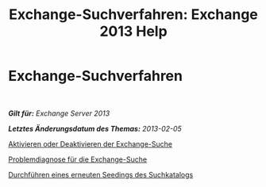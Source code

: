 ﻿---
title: 'Exchange-Suchverfahren: Exchange 2013 Help'
TOCTitle: Exchange-Suchverfahren
ms:assetid: 5b5ff467-d1f9-4ad1-9778-8ad4e0545040
ms:mtpsurl: https://technet.microsoft.com/de-de/library/Aa998289(v=EXCHG.150)
ms:contentKeyID: 52062875
ms.date: 04/24/2018
mtps_version: v=EXCHG.150
ms.translationtype: HT
---

# Exchange-Suchverfahren

 

_**Gilt für:** Exchange Server 2013_

_**Letztes Änderungsdatum des Themas:** 2013-02-05_

[Aktivieren oder Deaktivieren der Exchange-Suche](disable-or-enable-exchange-search-exchange-2013-help.md)

[Problemdiagnose für die Exchange-Suche](diagnose-exchange-search-issues-exchange-2013-help.md)

[Durchführen eines erneuten Seedings des Suchkatalogs](reseed-the-search-catalog-exchange-2013-help.md)

